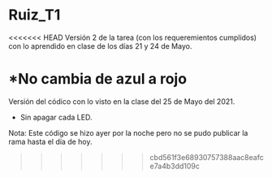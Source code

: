 # Ruiz_T1

<<<<<<< HEAD
Versión 2 de la tarea (con los requeremientos cumplidos) con lo aprendido en clase de los días 21 y 24 de Mayo.

*No cambia de azul a rojo
=======
Versión del códico con lo visto en la clase del 25 de Mayo del 2021.

* Sin apagar cada LED.

Nota: Este código se hizo ayer por la noche pero no se pudo publicar la rama hasta el día de hoy.
>>>>>>> cbd561f3e68930757388aac8eafce7a4b3dd109c
